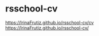 # rsschool-cv
https://IrinaFrutiz.github.io/rsschool-cv/cv
https://IrinaFrutiz.github.io/rsschool-cv/

